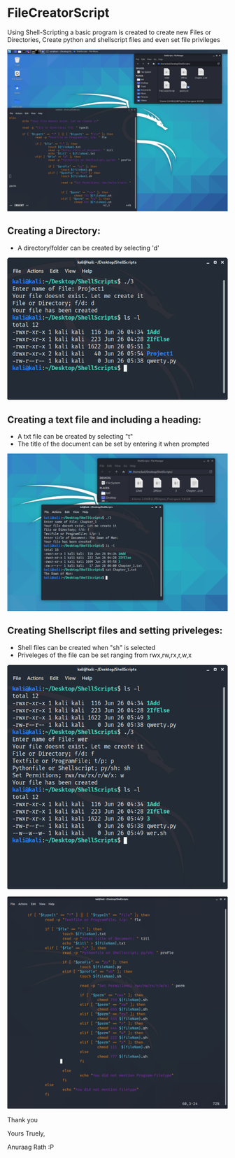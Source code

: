 # FileCreatorScript
Using Shell-Scripting a basic program is created to create new Files or Directories, Create python and shellscript files and even set file privileges

![title](/img/title.png)


## Creating a Directory:
* A directory/folder can be created by selecting 'd'

![Dir](/img/3.png)

## Creating a text file and including a heading: 
* A txt file can be created by selecting "t"
* The title of the document can be set by entering it when prompted

![txt](/img/5.png)

## Creating Shellscript files and setting priveleges: 
* Shell files can  be created when "sh" is selected 
* Priveleges of the file can be set ranging from rwx,rw,rx,r,w,x

![ss set priveleges](/img/2.png)

![chmod](/img/6.png)


Thank you

Yours Truely,

Anuraag Rath :P


